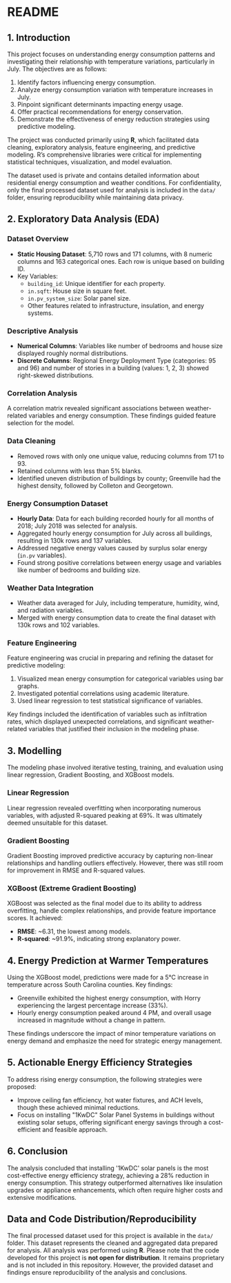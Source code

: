 # README

## 1. Introduction

This project focuses on understanding energy consumption patterns and investigating their relationship with temperature variations, particularly in July. The objectives are as follows:
1. Identify factors influencing energy consumption.
2. Analyze energy consumption variation with temperature increases in July.
3. Pinpoint significant determinants impacting energy usage.
4. Offer practical recommendations for energy conservation.
5. Demonstrate the effectiveness of energy reduction strategies using predictive modeling.

The project was conducted primarily using **R**, which facilitated data cleaning, exploratory analysis, feature engineering, and predictive modeling. R’s comprehensive libraries were critical for implementing statistical techniques, visualization, and model evaluation.

The dataset used is private and contains detailed information about residential energy consumption and weather conditions. For confidentiality, only the final processed dataset used for analysis is included in the `data/` folder, ensuring reproducibility while maintaining data privacy.

## 2. Exploratory Data Analysis (EDA)

### Dataset Overview
- **Static Housing Dataset**: 5,710 rows and 171 columns, with 8 numeric columns and 163 categorical ones. Each row is unique based on building ID.
- Key Variables: 
  - `building_id`: Unique identifier for each property.
  - `in.sqft`: House size in square feet.
  - `in.pv_system_size`: Solar panel size.
  - Other features related to infrastructure, insulation, and energy systems.

### Descriptive Analysis
- **Numerical Columns**: Variables like number of bedrooms and house size displayed roughly normal distributions.
- **Discrete Columns**: Regional Energy Deployment Type (categories: 95 and 96) and number of stories in a building (values: 1, 2, 3) showed right-skewed distributions.

### Correlation Analysis
A correlation matrix revealed significant associations between weather-related variables and energy consumption. These findings guided feature selection for the model.

### Data Cleaning
- Removed rows with only one unique value, reducing columns from 171 to 93.
- Retained columns with less than 5% blanks.
- Identified uneven distribution of buildings by county; Greenville had the highest density, followed by Colleton and Georgetown.

### Energy Consumption Dataset
- **Hourly Data**: Data for each building recorded hourly for all months of 2018; July 2018 was selected for analysis.
- Aggregated hourly energy consumption for July across all buildings, resulting in 130k rows and 137 variables.
- Addressed negative energy values caused by surplus solar energy (`in.pv` variables).
- Found strong positive correlations between energy usage and variables like number of bedrooms and building size.

### Weather Data Integration
- Weather data averaged for July, including temperature, humidity, wind, and radiation variables.
- Merged with energy consumption data to create the final dataset with 130k rows and 102 variables.

### Feature Engineering
Feature engineering was crucial in preparing and refining the dataset for predictive modeling:
1. Visualized mean energy consumption for categorical variables using bar graphs.
2. Investigated potential correlations using academic literature.
3. Used linear regression to test statistical significance of variables.

Key findings included the identification of variables such as infiltration rates, which displayed unexpected correlations, and significant weather-related variables that justified their inclusion in the modeling phase.

## 3. Modelling

The modeling phase involved iterative testing, training, and evaluation using linear regression, Gradient Boosting, and XGBoost models.

### Linear Regression
Linear regression revealed overfitting when incorporating numerous variables, with adjusted R-squared peaking at 69%. It was ultimately deemed unsuitable for this dataset.

### Gradient Boosting
Gradient Boosting improved predictive accuracy by capturing non-linear relationships and handling outliers effectively. However, there was still room for improvement in RMSE and R-squared values.

### XGBoost (Extreme Gradient Boosting)
XGBoost was selected as the final model due to its ability to address overfitting, handle complex relationships, and provide feature importance scores. It achieved:
- **RMSE**: ~6.31, the lowest among models.
- **R-squared**: ~91.9%, indicating strong explanatory power.

## 4. Energy Prediction at Warmer Temperatures

Using the XGBoost model, predictions were made for a 5°C increase in temperature across South Carolina counties. Key findings:
- Greenville exhibited the highest energy consumption, with Horry experiencing the largest percentage increase (33%).
- Hourly energy consumption peaked around 4 PM, and overall usage increased in magnitude without a change in pattern.

These findings underscore the impact of minor temperature variations on energy demand and emphasize the need for strategic energy management.

## 5. Actionable Energy Efficiency Strategies

To address rising energy consumption, the following strategies were proposed:
- Improve ceiling fan efficiency, hot water fixtures, and ACH levels, though these achieved minimal reductions.
- Focus on installing "1KwDC" Solar Panel Systems in buildings without existing solar setups, offering significant energy savings through a cost-efficient and feasible approach.

## 6. Conclusion

The analysis concluded that installing '1KwDC' solar panels is the most cost-effective energy efficiency strategy, achieving a 28% reduction in energy consumption. This strategy outperformed alternatives like insulation upgrades or appliance enhancements, which often require higher costs and extensive modifications.

## Data and Code Distribution/Reproducibility

The final processed dataset used for this project is available in the `data/` folder. This dataset represents the cleaned and aggregated data prepared for analysis. All analysis was performed using **R**. Please note that the code developed for this project is **not open for distribution**. It remains proprietary and is not included in this repository. However, the provided dataset and findings ensure reproducibility of the analysis and conclusions.

